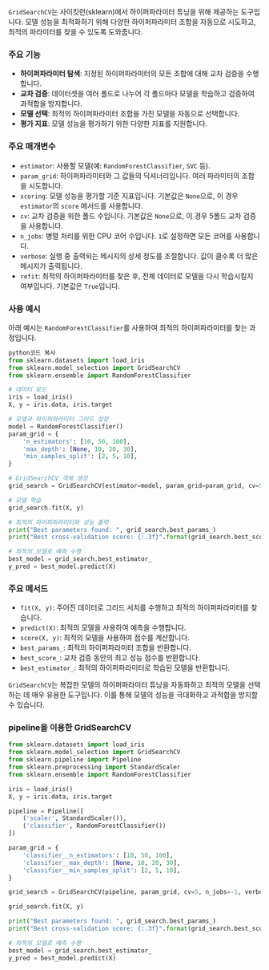 `GridSearchCV`는 사이킷런(sklearn)에서 하이퍼파라미터 튜닝을 위해 제공하는 도구입니다. 모델 성능을 최적화하기 위해 다양한 하이퍼파라미터 조합을 자동으로 시도하고, 최적의 파라미터를 찾을 수 있도록 도와줍니다.

### 주요 기능

- **하이퍼파라미터 탐색**: 지정된 하이퍼파라미터의 모든 조합에 대해 교차 검증을 수행합니다.
- **교차 검증**: 데이터셋을 여러 폴드로 나누어 각 폴드마다 모델을 학습하고 검증하여 과적합을 방지합니다.
- **모델 선택**: 최적의 하이퍼파라미터 조합을 가진 모델을 자동으로 선택합니다.
- **평가 지표**: 모델 성능을 평가하기 위한 다양한 지표를 지원합니다.

### 주요 매개변수

- `estimator`: 사용할 모델(예: `RandomForestClassifier`, `SVC` 등).
- `param_grid`: 하이퍼파라미터와 그 값들의 딕셔너리입니다. 여러 파라미터의 조합을 시도합니다.
- `scoring`: 모델 성능을 평가할 기준 지표입니다. 기본값은 `None`으로, 이 경우 `estimator`의 `score` 메서드를 사용합니다.
- `cv`: 교차 검증을 위한 폴드 수입니다. 기본값은 `None`으로, 이 경우 5폴드 교차 검증을 사용합니다.
- `n_jobs`: 병렬 처리를 위한 CPU 코어 수입니다. `1`로 설정하면 모든 코어를 사용합니다.
- `verbose`: 실행 중 출력되는 메시지의 상세 정도를 조절합니다. 값이 클수록 더 많은 메시지가 출력됩니다.
- `refit`: 최적의 하이퍼파라미터를 찾은 후, 전체 데이터로 모델을 다시 학습시킬지 여부입니다. 기본값은 `True`입니다.

### 사용 예시

아래 예시는 `RandomForestClassifier`를 사용하여 최적의 하이퍼파라미터를 찾는 과정입니다.

```python
python코드 복사
from sklearn.datasets import load_iris
from sklearn.model_selection import GridSearchCV
from sklearn.ensemble import RandomForestClassifier

# 데이터 로드
iris = load_iris()
X, y = iris.data, iris.target

# 모델과 하이퍼파라미터 그리드 설정
model = RandomForestClassifier()
param_grid = {
    'n_estimators': [10, 50, 100],
    'max_depth': [None, 10, 20, 30],
    'min_samples_split': [2, 5, 10],
}

# GridSearchCV 객체 생성
grid_search = GridSearchCV(estimator=model, param_grid=param_grid, cv=5, n_jobs=-1, verbose=2)

# 모델 학습
grid_search.fit(X, y)

# 최적의 하이퍼파라미터와 성능 출력
print("Best parameters found: ", grid_search.best_params_)
print("Best cross-validation score: {:.3f}".format(grid_search.best_score_))

# 최적의 모델로 예측 수행
best_model = grid_search.best_estimator_
y_pred = best_model.predict(X)

```

### 주요 메서드

- `fit(X, y)`: 주어진 데이터로 그리드 서치를 수행하고 최적의 하이퍼파라미터를 찾습니다.
- `predict(X)`: 최적의 모델을 사용하여 예측을 수행합니다.
- `score(X, y)`: 최적의 모델을 사용하여 점수를 계산합니다.
- `best_params_`: 최적의 하이퍼파라미터 조합을 반환합니다.
- `best_score_`: 교차 검증 동안의 최고 성능 점수를 반환합니다.
- `best_estimator_`: 최적의 하이퍼파라미터로 학습된 모델을 반환합니다.

`GridSearchCV`는 복잡한 모델의 하이퍼파라미터 튜닝을 자동화하고 최적의 모델을 선택하는 데 매우 유용한 도구입니다. 이를 통해 모델의 성능을 극대화하고 과적합을 방지할 수 있습니다.

### pipeline을 이용한 GridSearchCV

```python
from sklearn.datasets import load_iris
from sklearn.model_selection import GridSearchCV
from sklearn.pipeline import Pipeline
from sklearn.preprocessing import StandardScaler
from sklearn.ensemble import RandomForestClassifier

iris = load_iris()
X, y = iris.data, iris.target

pipeline = Pipeline([
    ('scaler', StandardScaler()),
    ('classifier', RandomForestClassifier())
])

param_grid = {
    'classifier__n_estimators': [10, 50, 100],
    'classifier__max_depth': [None, 10, 20, 30],
    'classifier__min_samples_split': [2, 5, 10],
}

grid_search = GridSearchCV(pipeline, param_grid, cv=5, n_jobs=-1, verbose=2)

grid_search.fit(X, y)

print("Best parameters found: ", grid_search.best_params_)
print("Best cross-validation score: {:.3f}".format(grid_search.best_score_))

# 최적의 모델로 예측 수행
best_model = grid_search.best_estimator_
y_pred = best_model.predict(X)

```